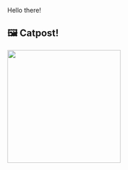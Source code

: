 Hello there!



## 🖼️ Catpost!

<sub>
    <img src="https://cdn2.thecatapi.com/images/a3h.jpg" height="256">
</sub>


